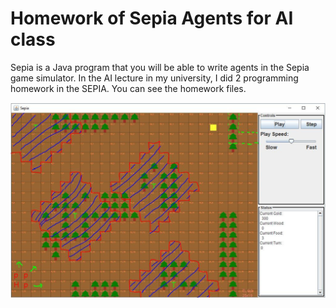 # Homework of Sepia Agents for AI class

Sepia is a Java program that you will be able to write agents in the Sepia game simulator. In the AI lecture in my university, I did 2 programming homework in the SEPIA. You can see the homework files.

![Sepia](Images/image.png)
